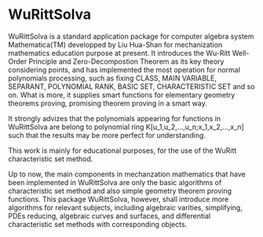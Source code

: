 # WuRittSolva

	
WuRittSolva is a standard application package for computer algebra system Mathematica(TM) developped by Liu Hua-Shan for mechanization mathematics education purpose at present. It introduces the Wu-Ritt Well-Order Principle and Zero-Decompostion Theorem as its key theory considering points, and has implemented the most operation for normal polynomials processing, such as fixing CLASS, MAIN VARIABLE, SEPARANT, POLYNOMIAL RANK, BASIC SET, CHARACTERISTIC SET and so on. What is more, it supplies smart functions for elementary geometry theorems proving, promising theorem proving in a smart way.

It strongly advizes that the polynomials appearing for functions in WuRittSolva are belong to polynomial ring K[u_1,u_2,...,u_n;x_1,x_2,...,x_n] such that the results may be more perfect for understanding.

This work is mainly for educational purposes, for the use of the WuRitt characteristic set method.

Up to now, the main components in mechanzation mathematics that have been implemented in WuRittSolva are only the basic algorithms of characteristic set method and also simple geometry theorem proving functions. This package WuRittSolva, however, shall introduce more algorithms for relevant subjects, including algebraic varities, simplifying, PDEs reducing, algebraic curves and surfaces, and differential characteristic set methods with corresponding objects.
